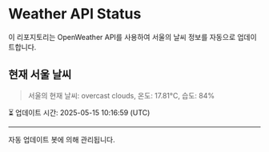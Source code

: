 
# Weather API Status

이 리포지토리는 OpenWeather API를 사용하여 서울의 날씨 정보를 자동으로 업데이트합니다.

## 현재 서울 날씨
> 서울의 현재 날씨: overcast clouds, 온도: 17.81°C, 습도: 84%

⏳ 업데이트 시간: 2025-05-15 10:16:59 (UTC)

---
자동 업데이트 봇에 의해 관리됩니다.
